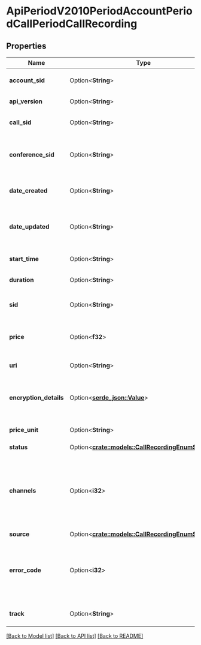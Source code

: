 # ApiPeriodV2010PeriodAccountPeriodCallPeriodCallRecording

## Properties

Name | Type | Description | Notes
------------ | ------------- | ------------- | -------------
**account_sid** | Option<**String**> | The SID of the [Account](https://www.twilio.com/docs/iam/api/account) that created the Recording resource. | [optional]
**api_version** | Option<**String**> | The API version used to make the recording. | [optional]
**call_sid** | Option<**String**> | The SID of the [Call](https://www.twilio.com/docs/voice/api/call-resource) the Recording resource is associated with. | [optional]
**conference_sid** | Option<**String**> | The Conference SID that identifies the conference associated with the recording, if a conference recording. | [optional]
**date_created** | Option<**String**> | The date and time in GMT that the resource was created specified in [RFC 2822](https://www.ietf.org/rfc/rfc2822.txt) format. | [optional]
**date_updated** | Option<**String**> | The date and time in GMT that the resource was last updated, specified in [RFC 2822](https://www.ietf.org/rfc/rfc2822.txt) format. | [optional]
**start_time** | Option<**String**> | The start time of the recording in GMT and in [RFC 2822](https://www.php.net/manual/en/class.datetime.php#datetime.constants.rfc2822) format. | [optional]
**duration** | Option<**String**> | The length of the recording in seconds. | [optional]
**sid** | Option<**String**> | The unique string that that we created to identify the Recording resource. | [optional]
**price** | Option<**f32**> | The one-time cost of creating the recording in the `price_unit` currency. | [optional]
**uri** | Option<**String**> | The URI of the resource, relative to `https://api.twilio.com`. | [optional]
**encryption_details** | Option<[**serde_json::Value**](.md)> | How to decrypt the recording if it was encrypted using [Call Recording Encryption](https://www.twilio.com/docs/voice/tutorials/voice-recording-encryption) feature. | [optional]
**price_unit** | Option<**String**> | The currency used in the `price` property. Example: `USD`. | [optional]
**status** | Option<[**crate::models::CallRecordingEnumStatus**](call_recording_enum_status.md)> |  | [optional]
**channels** | Option<**i32**> | The number of channels in the final recording file.  Can be: `1`, or `2`. Separating a two leg call into two separate channels of the recording file is supported in [Dial](https://www.twilio.com/docs/voice/twiml/dial#attributes-record) and [Outbound Rest API](https://www.twilio.com/docs/voice/make-calls) record options. | [optional]
**source** | Option<[**crate::models::CallRecordingEnumSource**](call_recording_enum_source.md)> |  | [optional]
**error_code** | Option<**i32**> | The error code that describes why the recording is `absent`. The error code is described in our [Error Dictionary](https://www.twilio.com/docs/api/errors). This value is null if the recording `status` is not `absent`. | [optional]
**track** | Option<**String**> | The recorded track. Can be: `inbound`, `outbound`, or `both`. | [optional]

[[Back to Model list]](../README.md#documentation-for-models) [[Back to API list]](../README.md#documentation-for-api-endpoints) [[Back to README]](../README.md)


